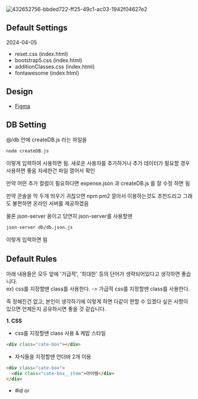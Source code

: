 ![432652756-bbded722-ff25-49c1-ac03-1942f04627e2](https://github.com/user-attachments/assets/ac53bcd1-db96-4160-93ee-2d2b658a40a5)


## Default Settings

2024-04-05
- reset.css (index.html)
- bootstrap5.css (index.html)
- additionClasses.css (index.html)
- fontawesome (index.html)

## Design
- [Figma](https://www.figma.com/design/7F2LSx8KUJSE2viQ1X8A8m/MoneyTrack?node-id=0-1&p=f&t=s2Iu4bcDRGA3LiyN-0)


## DB Setting

@/db 안에 createDB.js 라는 파일을 

```sh
node createDB.js
```
이렇게 입력하여 사용하면 됨. 새로운 사용자를 추가하거나 추가 데이터가 필요할 경우 사용하면 좋음 자세한건 파일 열어서 확인

만약 어떤 추가 컬럼이 필요하다면 expense.json 과 createDB.js 를 잘 수정 하면 됨

만약 콘솔을 막 두개 띄우기 귀찮으면 npm pm2 깔아서 이용하는것도 추천드리고 그래도 불편하면 온라인 서버를 제공하겠음

물론 json-server 용이고 당연히 json-server를 사용할땐

```sh
json-server db/db.json.js
```
이렇게 입력하면 됨


## Default Rules

아래 내용들은 모두 앞에 '가급적', '최대한' 등의 단어가 생략되어있다고 생각하면 좋습니다.  
ex) css를 지정할땐 class를 사용한다. -> 가급적 css를 지정할땐 class를 사용한다.

즉 정해진건 없고, 본인이 생각하기에 이렇게 하면 다같이 편할 수 있겠다 싶은 사항이 있으면 언제든지 공유하시면 좋을 것 같습니다.

**1. CSS**  
- css를 지정할땐 class 사용 & 케밥 스타일
```html
<div class="cate-box"></div>
```

- 자식들을 지정할땐 언더바 2개 이용
```html
<div class="cate-box">
  <div class="cate-box__item">아이템</div>
</div>
```

- #id or <style scoped> 는 다른걸 덮어 씌울때 사용  
재사용이 어렵기 때문에 사용 빈도가 많으면 안됨

- px 대신 rem 사용. rem이 반응형에 더 좋기 때문  
다만 img 등 최소 고정값이 존재하고, felx-wrap 등이 적용되어야한다면 px 사용
```css
  .cate-box {
    font-size: 1.8rem;
  }
```
우리 프로젝트에서는 html 이 10px 고정, body 가 1.6rem 으로 디폴트값으로 세팅되므로 고려해서 만들면 됨  
ex) 1.4rem == 14px

**2. ID**  
- css는 class 사용 추천 & input 은 v-model 사용 추천  
bootstrap 이나 label 등에서 id가 필연적으로 쓰이는 곳이 있음. 이런 경우 사용함
```html
  <label for="cate-option">선택하기</label>
  <input type="checkbox" id="cate-option"/>
```

**3. DB**  
-DB의 컬럼값은 스네이크 형식
```javascript
  const data = {
    cate_id: cateId;
  }
```
왼쪽은 DB의 값이고 오른쪽은 자바스크립트에서 생성된 변수라는것을 구분할 수 있다.

-axios 사용시 delete 는 사용하지 않음, 대신 각 항목에 is_delete 값을 추가하여 0 <-> 1 을 왔다갔다 하게 함
```javascript
//카테고리 삭제
  const data = {
    ...
    is_delete : 1
  }
  axios.put(url,data);
```

-json 에 숫자를 입력시 무조건 숫자타입으로 한다.
```javascript
  //안좋은 예
  const data = {
    id: "1"
  }

  //좋은 예
  const data = {
    id: 1
  }

  //그냥 이렇게 해도 됨
  const data = {
    id: parseInt(id)
  }
```

**5. 선언**  
이 항목은 프로젝트 진행도에 따라 계속 추가되거나 변경될 수 있음.

- 상수 = 대분자로 한다. 안써도 무관 우리 프로젝트에선 쓸일도 별로 없을듯
```javascript
  MAX_USER = 10;
```

- 배열은 뒤에 Arr을 붙이면 좋다.
```javascript
  const cateArr = [1,3,4,1,2];
```

**6. GIT**
- merge 방식은 항상 유동적으로 해야합니다.  
1. 가장 기본적인 공통파일들은 팀장인 관리  
ex) images/common, css/common, utils/common 등 재사용 빈도수가 높은 파일들

2. 본인이 만든 파일들은 직접 merge 하시면 됩니다.  
ex) css/login 등 특정 페이지만을 위한 css

3. 본인이 만들었어도, 여러곳에서 쓰이는 재사용이 자주 일어나는 파일들은 팀장이 merge 합니다.  
ex) pagination, button, input 등 기본적인 테마 관련  

- branch 든 fork 든 본인 편한 방법대로 하시면 됩니다. 큰 차이 없음. 이럴 때 이것도 해보고 저것도 해봐야지  

- commit 메모 작성방법  
이건 GPT가 알려준건데 괜찮은 것들 있으면 추후 수정 or 추가 요청  
----------------------------------------------------  
feat: 새로운 기능 추가  
예: feat: add user authentication  

fix: 버그 수정  
예: fix: resolve login issue  

docs: 문서 관련 변경  
예: docs: update README with setup instructions  

style: 코드 스타일 변경 (포맷, 세미콜론 추가 등)  
예: style: format code with prettier  

refactor: 코드 리팩토링 (기능 변경 없이 코드 구조 개선)  
예: refactor: simplify user service logic  

perf: 성능 개선  
예: perf: improve query performance  

test: 테스트 코드 추가 또는 수정  
예: test: add unit tests for user service  

chore: 기타 변경사항 (빌드 프로세스, 패키지 매니저 설정 등)  
예: chore: update npm dependencies  

build: 빌드 관련 변경  
예: build: update webpack configuration  

ci: CI 설정 변경  
예: ci: update GitHub Actions workflow   

----------------------------------------------------  
